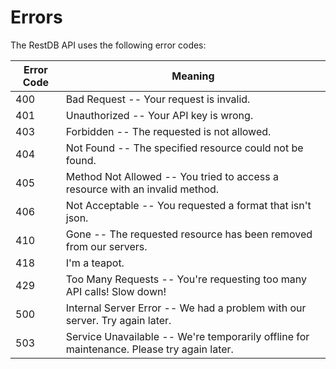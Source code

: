 # Errors

The RestDB API uses the following error codes:


Error Code | Meaning
---------- | -------
400 | Bad Request -- Your request is invalid.
401 | Unauthorized -- Your API key is wrong.
403 | Forbidden -- The requested is not allowed.
404 | Not Found -- The specified resource could not be found.
405 | Method Not Allowed -- You tried to access a resource with an invalid method.
406 | Not Acceptable -- You requested a format that isn't json.
410 | Gone -- The requested resource has been removed from our servers.
418 | I'm a teapot.
429 | Too Many Requests -- You're requesting too many API calls! Slow down!
500 | Internal Server Error -- We had a problem with our server. Try again later.
503 | Service Unavailable -- We're temporarily offline for maintenance. Please try again later.

